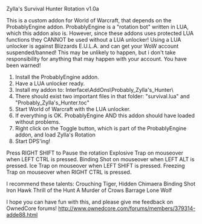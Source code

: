 Zylla's Survival Hunter Rotation v1.0a

This is a custom addon for World of Warcraft, that depends on the ProbablyEngine addon.
ProbablyEngine is a "rotation bot" written in LUA, which this addon also is.
However, since these addons uses protected LUA functions they CANNOT be used without a LUA unlocker!
Using a LUA unlocker is against Blizzards E.U.L.A. and can get your WoW account suspended/banned!
This may be unlikely to happen, but i don't take responsibility for anything that may happen with your account.
You have been warned!

1. Install the ProbablyEngine addon.
2. Have a LUA unlocker ready.
3. Install my addon to: Interface\AddOns\Probably_Zylla's_Hunter\
4. There should exist two important files in that folder: "survival.lua" and "Probably_Zylla's_Hunter.toc"
5. Start World of Warcraft with the LUA unlocker.
6. If everything is OK. ProbablyEngine AND this addon should have loaded without problems.
7. Right click on the Toggle button, which is part of the ProbablyEngine addon, and load Zylla's Rotation
8. Start DPS'ing!

Press RIGHT SHIFT to Pause the rotation
Explosive Trap on mouseover when LEFT CTRL is pressed.
Binding Shot on mouseover when LEFT ALT is pressed.
Ice Trap on mouseover when LEFT SHIFT is pressed.
Freezing Trap on mouseover when RIGHT CTRL is pressed.

I recommend these talents:
  Crouching Tiger, Hidden Chimaera
  Binding Shot
  Iron Hawk
  Thrill of the Hunt
  A Murder of Crows
  Barrage
  Lone Wolf

I hope you can have fun with this, and please give me feedback on OwnedCore forums!
http://www.ownedcore.com/forums/members/379314-adde88.html
